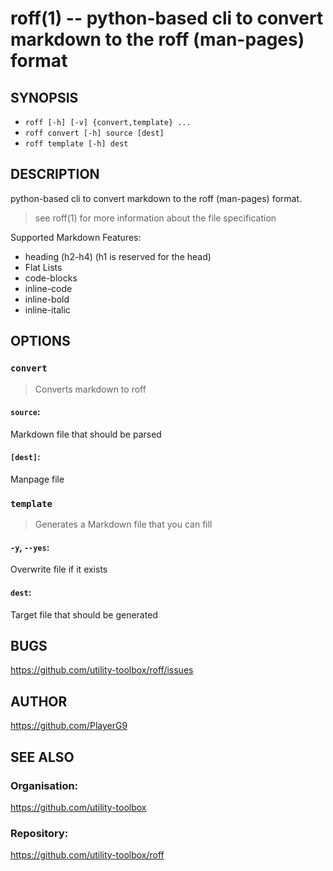 roff(1) -- python-based cli to convert markdown to the roff (man-pages) format
=============================================

## SYNOPSIS

- `roff [-h] [-v] {convert,template} ...`
- `roff convert [-h] source [dest]`
- `roff template [-h] dest`

## DESCRIPTION

python-based cli to convert markdown to the roff (man-pages) format.

> see roff(1) for more information about the file specification

Supported Markdown Features:
- heading (h2-h4) (h1 is reserved for the head)
- Flat Lists
- code-blocks
- inline-code
- inline-bold
- inline-italic

## OPTIONS

### `convert`

> Converts markdown to roff

#### `source`:
Markdown file that should be parsed

#### `[dest]`:
Manpage file

### `template`

> Generates a Markdown file that you can fill

#### `-y`, `--yes`:
Overwrite file if it exists

#### `dest`:
Target file that should be generated

## BUGS

https://github.com/utility-toolbox/roff/issues

## AUTHOR

https://github.com/PlayerG9

## SEE ALSO

### Organisation:
https://github.com/utility-toolbox

### Repository:
https://github.com/utility-toolbox/roff
